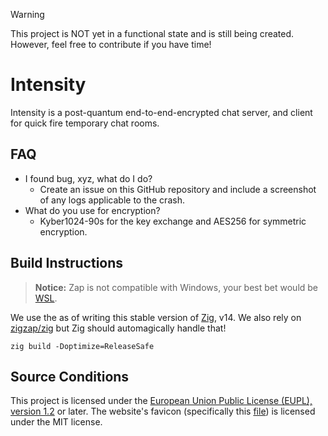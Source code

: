 > [!WARNING]
> This project is NOT yet in a functional state and is still being created. However, feel free to contribute if you have time!

# Intensity

Intensity is a post-quantum end-to-end-encrypted chat server, and client for quick fire temporary chat rooms.

## FAQ

- I found bug, xyz, what do I do?
  - Create an issue on this GitHub repository and include a screenshot of any logs applicable to the crash.
- What do you use for encryption?
  - Kyber1024-90s for the key exchange and AES256 for symmetric encryption.

## Build Instructions

> **Notice:** Zap is not compatible with Windows, your best bet would be [WSL](https://learn.microsoft.com/en-us/windows/wsl/install).

We use the as of writing this stable version of [Zig](https://ziglang.org/), v14. We also rely on [zigzap/zig](https://github.com/zigzap/zap) but Zig should automagically handle that!

`zig build -Doptimize=ReleaseSafe`

## Source Conditions

This project is licensed under the [European Union Public License (EUPL), version 1.2](./LICENSE) or later. The website's favicon (specifically this [file](./public/favicon.ico)) is licensed under the MIT license.

